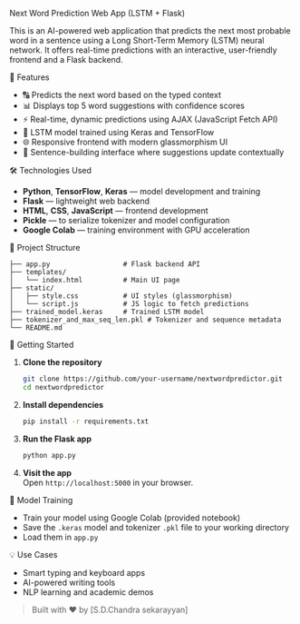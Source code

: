 Next Word Prediction Web App (LSTM + Flask)

This is an AI-powered web application that predicts the next most probable word in a sentence using a Long Short-Term Memory (LSTM) neural network. It offers real-time predictions with an interactive, user-friendly frontend and a Flask backend.

📌 Features

- 🔠 Predicts the next word based on the typed context
- 📊 Displays top 5 word suggestions with confidence scores
- ⚡ Real-time, dynamic predictions using AJAX (JavaScript Fetch API)
- 🧠 LSTM model trained using Keras and TensorFlow
- 🌐 Responsive frontend with modern glassmorphism UI
- 🔁 Sentence-building interface where suggestions update contextually

🛠️ Technologies Used

- **Python**, **TensorFlow**, **Keras** — model development and training
- **Flask** — lightweight web backend
- **HTML**, **CSS**, **JavaScript** — frontend development
- **Pickle** — to serialize tokenizer and model configuration
- **Google Colab** — training environment with GPU acceleration

📂 Project Structure

```
├── app.py                  # Flask backend API
├── templates/
│   └── index.html          # Main UI page
├── static/
│   ├── style.css           # UI styles (glassmorphism)
│   └── script.js           # JS logic to fetch predictions
├── trained_model.keras     # Trained LSTM model
├── tokenizer_and_max_seq_len.pkl # Tokenizer and sequence metadata
└── README.md
```

🚀 Getting Started

1. **Clone the repository**  
   ```bash
   git clone https://github.com/your-username/nextwordpredictor.git
   cd nextwordpredictor
   ```

2. **Install dependencies**  
   ```bash
   pip install -r requirements.txt
   ```

3. **Run the Flask app**  
   ```bash
   python app.py
   ```

4. **Visit the app**  
   Open `http://localhost:5000` in your browser.

🧠 Model Training 

- Train your model using Google Colab (provided notebook)
- Save the `.keras` model and tokenizer `.pkl` file to your working directory
- Load them in `app.py`


💡 Use Cases

- Smart typing and keyboard apps
- AI-powered writing tools
- NLP learning and academic demos


> Built with ❤️ by [S.D.Chandra sekarayyan]